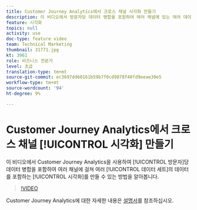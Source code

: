 ```yaml
---
title: Customer Journey Analytics에서 크로스 채널 시각화 만들기
description: 이 비디오에서 방문자당 데이터 병합을 포함하여 여러 채널에 있는 여러 데이터 세트의 데이터를 포함하는 시각화를 Adobe Customer Journey Analytics에서 만들 수 있는 방법을 알아봅니다.
feature: 시각화
topics: null
activity: use
doc-type: feature video
team: Technical Marketing
thumbnail: 31771.jpg
kt: 3961
role: 비즈니스 전문가
level: 초급
translation-type: tm+mt
source-git-commit: ec3697dd60161b59b7f0cd9878f40fd9eeae30e5
workflow-type: tm+mt
source-wordcount: '94'
ht-degree: 9%

---
```



# Customer Journey Analytics에서 크로스 채널 [!UICONTROL 시각화] 만들기

이 비디오에서 Customer Journey Analytics을 사용하여 [!UICONTROL 방문자]당 데이터 병합을 포함하여 여러 채널에 걸쳐 여러 [!UICONTROL 데이터 세트]의 데이터를 포함하는 [!UICONTROL 시각화]를 만들 수 있는 방법을 알아봅니다.

>[!VIDEO](https://video.tv.adobe.com/v/31771/?quality=12)

Customer Journey Analytics에 대한 자세한 내용은 [설명서](https://docs.adobe.com/content/help/ko-KR/analytics-platform/using/cja-landing.html)를 참조하십시오.
